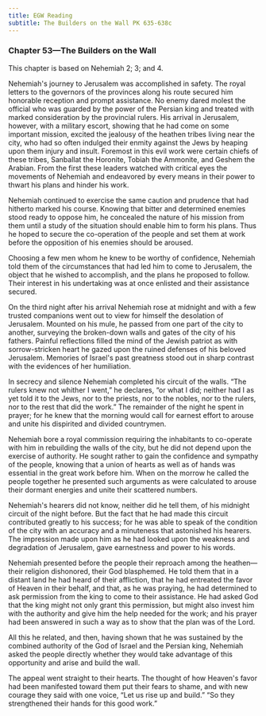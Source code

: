 ```yaml
---
title: EGW Reading
subtitle: The Builders on the Wall PK 635-638c
---
```


### Chapter 53—The Builders on the Wall

This chapter is based on Nehemiah 2; 3; and 4.

Nehemiah's journey to Jerusalem was accomplished in safety. The royal letters to the governors of the provinces along his route secured him honorable reception and prompt assistance. No enemy dared molest the official who was guarded by the power of the Persian king and treated with marked consideration by the provincial rulers. His arrival in Jerusalem, however, with a military escort, showing that he had come on some important mission, excited the jealousy of the heathen tribes living near the city, who had so often indulged their enmity against the Jews by heaping upon them injury and insult. Foremost in this evil work were certain chiefs of these tribes, Sanballat the Horonite, Tobiah the Ammonite, and Geshem the Arabian. From the first these leaders watched with critical eyes the movements of Nehemiah and endeavored by every means in their power to thwart his plans and hinder his work.

Nehemiah continued to exercise the same caution and prudence that had hitherto marked his course. Knowing that bitter and determined enemies stood ready to oppose him, he concealed the nature of his mission from them until a study of the situation should enable him to form his plans. Thus he hoped to secure the co-operation of the people and set them at work before the opposition of his enemies should be aroused.

Choosing a few men whom he knew to be worthy of confidence, Nehemiah told them of the circumstances that had led him to come to Jerusalem, the object that he wished to accomplish, and the plans he proposed to follow. Their interest in his undertaking was at once enlisted and their assistance secured.

On the third night after his arrival Nehemiah rose at midnight and with a few trusted companions went out to view for himself the desolation of Jerusalem. Mounted on his mule, he passed from one part of the city to another, surveying the broken-down walls and gates of the city of his fathers. Painful reflections filled the mind of the Jewish patriot as with sorrow-stricken heart he gazed upon the ruined defenses of his beloved Jerusalem. Memories of Israel's past greatness stood out in sharp contrast with the evidences of her humiliation.

In secrecy and silence Nehemiah completed his circuit of the walls. “The rulers knew not whither I went,” he declares, “or what I did; neither had I as yet told it to the Jews, nor to the priests, nor to the nobles, nor to the rulers, nor to the rest that did the work.” The remainder of the night he spent in prayer; for he knew that the morning would call for earnest effort to arouse and unite his dispirited and divided countrymen.

Nehemiah bore a royal commission requiring the inhabitants to co-operate with him in rebuilding the walls of the city, but he did not depend upon the exercise of authority. He sought rather to gain the confidence and sympathy of the people, knowing that a union of hearts as well as of hands was essential in the great work before him. When on the morrow he called the people together he presented such arguments as were calculated to arouse their dormant energies and unite their scattered numbers.

Nehemiah's hearers did not know, neither did he tell them, of his midnight circuit of the night before. But the fact that he had made this circuit contributed greatly to his success; for he was able to speak of the condition of the city with an accuracy and a minuteness that astonished his hearers. The impression made upon him as he had looked upon the weakness and degradation of Jerusalem, gave earnestness and power to his words.

Nehemiah presented before the people their reproach among the heathen—their religion dishonored, their God blasphemed. He told them that in a distant land he had heard of their affliction, that he had entreated the favor of Heaven in their behalf, and that, as he was praying, he had determined to ask permission from the king to come to their assistance. He had asked God that the king might not only grant this permission, but might also invest him with the authority and give him the help needed for the work; and his prayer had been answered in such a way as to show that the plan was of the Lord.

All this he related, and then, having shown that he was sustained by the combined authority of the God of Israel and the Persian king, Nehemiah asked the people directly whether they would take advantage of this opportunity and arise and build the wall.

The appeal went straight to their hearts. The thought of how Heaven's favor had been manifested toward them put their fears to shame, and with new courage they said with one voice, “Let us rise up and build.” “So they strengthened their hands for this good work.”